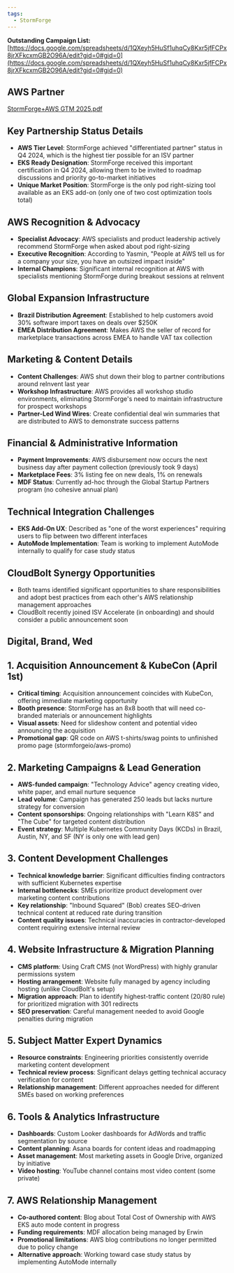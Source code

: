 ```yaml
---
tags:
  - StormForge
---
```

**Outstanding Campaign List:** [https://docs.google.com/spreadsheets/d/1QXeyh5HuSf1uhqCy8Kxr5jfFCPx8jrXFkcxmGB2O96A/edit?gid=0#gid=0](https://docs.google.com/spreadsheets/d/1QXeyh5HuSf1uhqCy8Kxr5jfFCPx8jrXFkcxmGB2O96A/edit?gid=0#gid=0)

## AWS Partner

[StormForge+AWS GTM 2025.pdf](attachment:51c2b1c9-20ef-436d-adf4-a2a9a2650b13:StormForgeAWS_GTM_2025.pdf)

## Key Partnership Status Details

- **AWS Tier Level**: StormForge achieved "differentiated partner" status in Q4 2024, which is the highest tier possible for an ISV partner
- **EKS Ready Designation**: StormForge received this important certification in Q4 2024, allowing them to be invited to roadmap discussions and priority go-to-market initiatives
- **Unique Market Position**: StormForge is the only pod right-sizing tool available as an EKS add-on (only one of two cost optimization tools total)

## AWS Recognition & Advocacy

- **Specialist Advocacy**: AWS specialists and product leadership actively recommend StormForge when asked about pod right-sizing
- **Executive Recognition**: According to Yasmin, "People at AWS tell us for a company your size, you have an outsized impact inside"
- **Internal Champions**: Significant internal recognition at AWS with specialists mentioning StormForge during breakout sessions at reInvent

## Global Expansion Infrastructure

- **Brazil Distribution Agreement**: Established to help customers avoid 30% software import taxes on deals over $250K
- **EMEA Distribution Agreement**: Makes AWS the seller of record for marketplace transactions across EMEA to handle VAT tax collection

## Marketing & Content Details

- **Content Challenges**: AWS shut down their blog to partner contributions around reInvent last year
- **Workshop Infrastructure**: AWS provides all workshop studio environments, eliminating StormForge's need to maintain infrastructure for prospect workshops
- **Partner-Led Wind Wires**: Create confidential deal win summaries that are distributed to AWS to demonstrate success patterns

## Financial & Administrative Information

- **Payment Improvements**: AWS disbursement now occurs the next business day after payment collection (previously took 9 days)
- **Marketplace Fees**: 3% listing fee on new deals, 1% on renewals
- **MDF Status**: Currently ad-hoc through the Global Startup Partners program (no cohesive annual plan)

## Technical Integration Challenges

- **EKS Add-On UX**: Described as "one of the worst experiences" requiring users to flip between two different interfaces
- **AutoMode Implementation**: Team is working to implement AutoMode internally to qualify for case study status

## CloudBolt Synergy Opportunities

- Both teams identified significant opportunities to share responsibilities and adopt best practices from each other's AWS relationship management approaches
- CloudBolt recently joined ISV Accelerate (in onboarding) and should consider a public announcement soon

## Digital, Brand, Wed

## 1. Acquisition Announcement & KubeCon (April 1st)

- **Critical timing**: Acquisition announcement coincides with KubeCon, offering immediate marketing opportunity
- **Booth presence**: StormForge has an 8x8 booth that will need co-branded materials or announcement highlights
- **Visual assets**: Need for slideshow content and potential video announcing the acquisition
- **Promotional gap**: QR code on AWS t-shirts/swag points to unfinished promo page (stormforgeio/aws-promo)

## 2. Marketing Campaigns & Lead Generation

- **AWS-funded campaign**: "Technology Advice" agency creating video, white paper, and email nurture sequence
- **Lead volume**: Campaign has generated 250 leads but lacks nurture strategy for conversion
- **Content sponsorships**: Ongoing relationships with "Learn K8S" and "The Cube" for targeted content distribution
- **Event strategy**: Multiple Kubernetes Community Days (KCDs) in Brazil, Austin, NY, and SF (NY is only one with lead gen)

## 3. Content Development Challenges

- **Technical knowledge barrier**: Significant difficulties finding contractors with sufficient Kubernetes expertise
- **Internal bottlenecks**: SMEs prioritize product development over marketing content contributions
- **Key relationship**: "Inbound Squared" (Bob) creates SEO-driven technical content at reduced rate during transition
- **Content quality issues**: Technical inaccuracies in contractor-developed content requiring extensive internal review

## 4. Website Infrastructure & Migration Planning

- **CMS platform**: Using Craft CMS (not WordPress) with highly granular permissions system
- **Hosting arrangement**: Website fully managed by agency including hosting (unlike CloudBolt's setup)
- **Migration approach**: Plan to identify highest-traffic content (20/80 rule) for prioritized migration with 301 redirects
- **SEO preservation**: Careful management needed to avoid Google penalties during migration

## 5. Subject Matter Expert Dynamics

- **Resource constraints**: Engineering priorities consistently override marketing content development
- **Technical review process**: Significant delays getting technical accuracy verification for content
- **Relationship management**: Different approaches needed for different SMEs based on working preferences

## 6. Tools & Analytics Infrastructure

- **Dashboards**: Custom Looker dashboards for AdWords and traffic segmentation by source
- **Content planning**: Asana boards for content ideas and roadmapping
- **Asset management**: Most marketing assets in Google Drive, organized by initiative
- **Video hosting**: YouTube channel contains most video content (some private)

## 7. AWS Relationship Management

- **Co-authored content**: Blog about Total Cost of Ownership with AWS EKS auto mode content in progress
- **Funding requirements**: MDF allocation being managed by Erwin
- **Promotional limitations**: AWS blog contributions no longer permitted due to policy change
- **Alternative approach**: Working toward case study status by implementing AutoMode internally